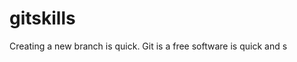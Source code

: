 # gitskills
Creating a new branch is quick.
Git is a free software is quick and <simple class="asdasdasdadasdasd"></simple>
s